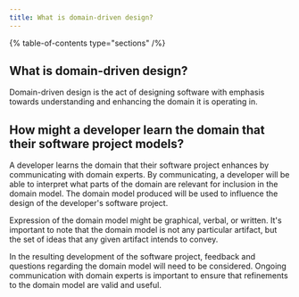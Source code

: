 ```yaml
---
title: What is domain-driven design?
---
```


{% table-of-contents type="sections" /%}

## What is domain-driven design?

Domain-driven design is the act of designing software with emphasis towards understanding and enhancing the domain it is operating in.

## How might a developer learn the domain that their software project models?

A developer learns the domain that their software project enhances by communicating with domain experts. By communicating, a developer will be able to interpret what parts of the domain are relevant for inclusion in the domain model. The domain model produced will be used to influence the design of the developer's software project.

Expression of the domain model might be graphical, verbal, or written. It's important to note that the domain model is not any particular artifact, but the set of ideas that any given artifact intends to convey.

In the resulting development of the software project, feedback and questions regarding the domain model will need to be considered. Ongoing communication with domain experts is important to ensure that refinements to the domain model are valid and useful.
